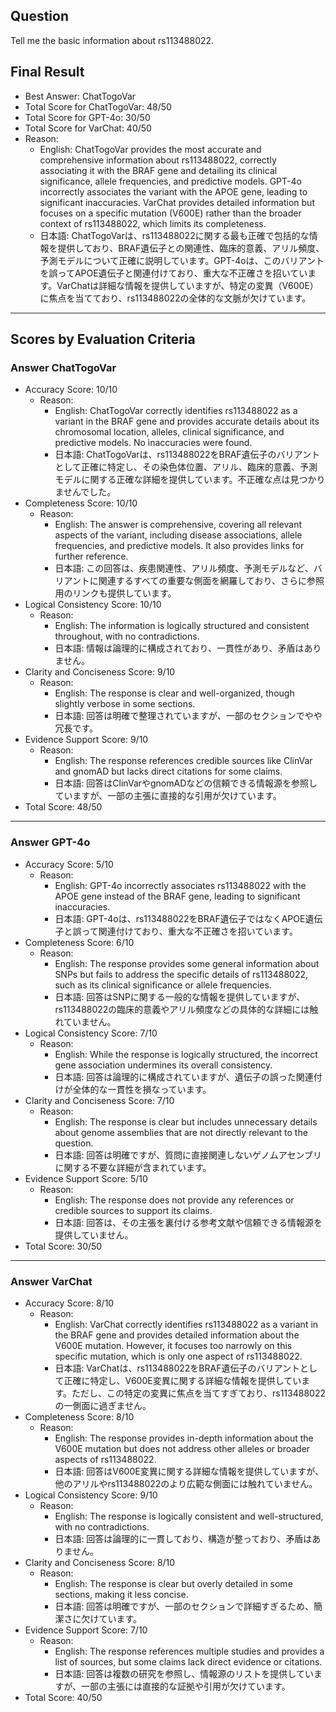 ## Question

Tell me the basic information about rs113488022.

## Final Result

- Best Answer: ChatTogoVar
- Total Score for ChatTogoVar: 48/50
- Total Score for GPT-4o: 30/50
- Total Score for VarChat: 40/50
- Reason:
  - English: ChatTogoVar provides the most accurate and comprehensive information about rs113488022, correctly associating it with the BRAF gene and detailing its clinical significance, allele frequencies, and predictive models. GPT-4o incorrectly associates the variant with the APOE gene, leading to significant inaccuracies. VarChat provides detailed information but focuses on a specific mutation (V600E) rather than the broader context of rs113488022, which limits its completeness.
  - 日本語: ChatTogoVarは、rs113488022に関する最も正確で包括的な情報を提供しており、BRAF遺伝子との関連性、臨床的意義、アリル頻度、予測モデルについて正確に説明しています。GPT-4oは、このバリアントを誤ってAPOE遺伝子と関連付けており、重大な不正確さを招いています。VarChatは詳細な情報を提供していますが、特定の変異（V600E）に焦点を当てており、rs113488022の全体的な文脈が欠けています。

---

## Scores by Evaluation Criteria

### Answer ChatTogoVar
- Accuracy Score: 10/10
  - Reason: 
    - English: ChatTogoVar correctly identifies rs113488022 as a variant in the BRAF gene and provides accurate details about its chromosomal location, alleles, clinical significance, and predictive models. No inaccuracies were found.
    - 日本語: ChatTogoVarは、rs113488022をBRAF遺伝子のバリアントとして正確に特定し、その染色体位置、アリル、臨床的意義、予測モデルに関する正確な詳細を提供しています。不正確な点は見つかりませんでした。
- Completeness Score: 10/10
  - Reason: 
    - English: The answer is comprehensive, covering all relevant aspects of the variant, including disease associations, allele frequencies, and predictive models. It also provides links for further reference.
    - 日本語: この回答は、疾患関連性、アリル頻度、予測モデルなど、バリアントに関連するすべての重要な側面を網羅しており、さらに参照用のリンクも提供しています。
- Logical Consistency Score: 10/10
  - Reason: 
    - English: The information is logically structured and consistent throughout, with no contradictions.
    - 日本語: 情報は論理的に構成されており、一貫性があり、矛盾はありません。
- Clarity and Conciseness Score: 9/10
  - Reason: 
    - English: The response is clear and well-organized, though slightly verbose in some sections.
    - 日本語: 回答は明確で整理されていますが、一部のセクションでやや冗長です。
- Evidence Support Score: 9/10
  - Reason: 
    - English: The response references credible sources like ClinVar and gnomAD but lacks direct citations for some claims.
    - 日本語: 回答はClinVarやgnomADなどの信頼できる情報源を参照していますが、一部の主張に直接的な引用が欠けています。
- Total Score: 48/50

---

### Answer GPT-4o
- Accuracy Score: 5/10
  - Reason: 
    - English: GPT-4o incorrectly associates rs113488022 with the APOE gene instead of the BRAF gene, leading to significant inaccuracies.
    - 日本語: GPT-4oは、rs113488022をBRAF遺伝子ではなくAPOE遺伝子と誤って関連付けており、重大な不正確さを招いています。
- Completeness Score: 6/10
  - Reason: 
    - English: The response provides some general information about SNPs but fails to address the specific details of rs113488022, such as its clinical significance or allele frequencies.
    - 日本語: 回答はSNPに関する一般的な情報を提供していますが、rs113488022の臨床的意義やアリル頻度などの具体的な詳細には触れていません。
- Logical Consistency Score: 7/10
  - Reason: 
    - English: While the response is logically structured, the incorrect gene association undermines its overall consistency.
    - 日本語: 回答は論理的に構成されていますが、遺伝子の誤った関連付けが全体的な一貫性を損なっています。
- Clarity and Conciseness Score: 7/10
  - Reason: 
    - English: The response is clear but includes unnecessary details about genome assemblies that are not directly relevant to the question.
    - 日本語: 回答は明確ですが、質問に直接関連しないゲノムアセンブリに関する不要な詳細が含まれています。
- Evidence Support Score: 5/10
  - Reason: 
    - English: The response does not provide any references or credible sources to support its claims.
    - 日本語: 回答は、その主張を裏付ける参考文献や信頼できる情報源を提供していません。
- Total Score: 30/50

---

### Answer VarChat
- Accuracy Score: 8/10
  - Reason: 
    - English: VarChat correctly identifies rs113488022 as a variant in the BRAF gene and provides detailed information about the V600E mutation. However, it focuses too narrowly on this specific mutation, which is only one aspect of rs113488022.
    - 日本語: VarChatは、rs113488022をBRAF遺伝子のバリアントとして正確に特定し、V600E変異に関する詳細な情報を提供しています。ただし、この特定の変異に焦点を当てすぎており、rs113488022の一側面に過ぎません。
- Completeness Score: 8/10
  - Reason: 
    - English: The response provides in-depth information about the V600E mutation but does not address other alleles or broader aspects of rs113488022.
    - 日本語: 回答はV600E変異に関する詳細な情報を提供していますが、他のアリルやrs113488022のより広範な側面には触れていません。
- Logical Consistency Score: 9/10
  - Reason: 
    - English: The response is logically consistent and well-structured, with no contradictions.
    - 日本語: 回答は論理的に一貫しており、構造が整っており、矛盾はありません。
- Clarity and Conciseness Score: 8/10
  - Reason: 
    - English: The response is clear but overly detailed in some sections, making it less concise.
    - 日本語: 回答は明確ですが、一部のセクションで詳細すぎるため、簡潔さに欠けています。
- Evidence Support Score: 7/10
  - Reason: 
    - English: The response references multiple studies and provides a list of sources, but some claims lack direct evidence or citations.
    - 日本語: 回答は複数の研究を参照し、情報源のリストを提供していますが、一部の主張には直接的な証拠や引用が欠けています。
- Total Score: 40/50